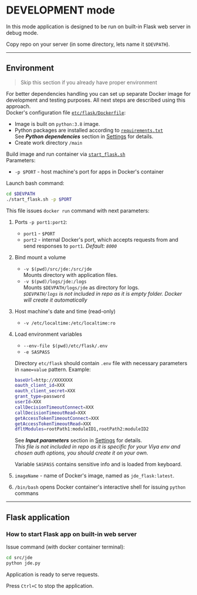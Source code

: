 # DEVELOPMENT mode

In this mode application is designed to be run on built-in Flask web server in debug mode.

Copy repo on your server (in some directory, lets name it `$DEVPATH`).

---

## Environment

> Skip this section if you already have proper environment

For better dependencies handling you can set up separate Docker image for development and testing purposes. All next steps are described using this approach.  
Docker's configuration file [`etc/flask/Dockerfile`](etc/flask/Dockerfile):

* Image is built on `python:3.8` image.  
* Python packages are installed according to [`requirements.txt`](requirements.txt)  
    See ***Python dependencies*** section in [Settings](docs/SETTINGS.md) for details.
* Create work directory `/main`

Build image and run container via [`start_flask.sh`](start_flask.sh)  
Parameters:

* `-p $PORT` - host machine's port for apps in Docker's container

Launch bash command:  

```bash
cd $DEVPATH
./start_flask.sh -p $PORT
```

This file issues `docker run` command with next parameters:

1. Ports `-p port1:port2`:
    * `port1` - `$PORT`
    * `port2` - internal Docker's port, which accepts requests from and send responses to `port1`. *Default: `8000`*
1. Bind mount a volume
    * `-v $(pwd)/src/jde:/src/jde`  
        Mounts directory with application files.
    * `-v $(pwd)/logs/jde:/logs`  
        Mounts `$DEVPATH/logs/jde` as directory for logs.  
        *`$DEVPATH/logs` is not included in repo as it is empty folder. Docker will create it automatically*
1. Host machine's date and time (read-only)
    * `-v /etc/localtime:/etc/localtime:ro`
1. Load environment variables
    * `--env-file $(pwd)/etc/flask/.env` 
    * `-e SASPASS`

    Directory `etc/flask` should contain `.env` file with necessary parameters in `name=value` pattern. Example:  
    ```bash
    baseUrl=http://XXXXXXX
    oauth_client_id=XXX
    oauth_client_secret=XXX
    grant_type=password
    userId=XXX
    callDecisionTimeoutConnect=XXX
    callDecisionTimeoutRead=XXX
    getAccessTokenTimeoutConnect=XXX
    getAccessTokenTimeoutRead=XXX
    dfltModules=rootPath1:moduleID1,rootPath2:moduleID2
    ```
    See ***Input parameters*** section in [Settings](docs/SETTINGS.md) for details.  
    *This file is not included in repo as it is specific for your Viya env and chosen auth options, you should create it on your own.* 

    Variable `SASPASS` contains sensitive info and is loaded from keyboard.  
1. `imageName` - name of Docker's image, named as `jde_flask:latest`.
1. `/bin/bash` opens Docker container's interactive shell for issuing `python` commans

---

## Flask application

### How to start Flask app on built-in web server

Issue command (with docker container terminal):

```bash
cd src/jde
python jde.py
```

Application is ready to serve requests.

Press `Ctrl+C` to stop the application.
